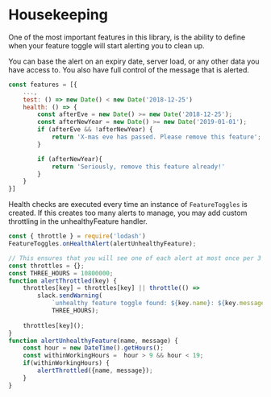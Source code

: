 # Housekeeping
One of the most important features in this library, is the ability to 
define when your feature toggle will start alerting you to clean up.

You can base the alert on an expiry date, server load, or any other data 
you have access to. You also have full control of the message that is 
alerted.

```js
const features = [{
    ...,
    test: () => new Date() < new Date('2018-12-25')
    health: () => {
        const afterEve = new Date() >= new Date('2018-12-25');
        const afterNewYear = new Date() >= new Date('2019-01-01');
        if (afterEve && !afterNewYear) {
            return 'X-mas eve has passed. Please remove this feature';
        }

        if (afterNewYear){
            return 'Seriously, remove this feature already!'
        }
    }
}]
```

Health checks are executed every time an instance of `FeatureToggles` is 
created. If this creates too many alerts to manage, you may add custom 
throttling in the unhealthyFeature handler.

```js
const { throttle } = require('lodash')
FeatureToggles.onHealthAlert(alertUnhealthyFeature);

// This ensures that you will see one of each alert at most once per 3 hours
const throttles = {};
const THREE_HOURS = 10800000;
function alertThrottled(key) {
    throttles[key] = throttles[key] || throttle(() => 
        slack.sendWarning(
            `unhealthy feature toggle found: ${key.name}: ${key.message}`),
            THREE_HOURS);
    
    throttles[key]();
}
function alertUnhealthyFeature(name, message) {
    const hour = new DateTime().getHours();
    const withinWorkingHours =  hour > 9 && hour < 19;
    if(withinWorkingHours) {
        alertThrottled({name, message});
    }
}
```
